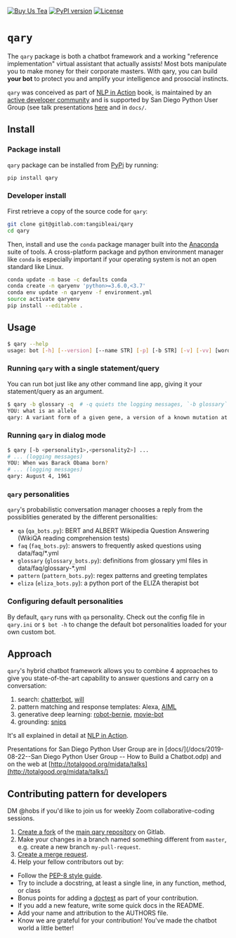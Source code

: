 [![Buy Us Tea](https://github.com/nlpia/nlpia-bot/raw/develop/docs/media/small-leaf-and-name-screenshot-31x80.png)](https://buymeacoffee.com/hobs)
[![PyPI version](https://img.shields.io/pypi/pyversions/qary.svg)](https://pypi.org/project/qary/)
[![License](https://img.shields.io/pypi/l/qary.svg)](https://pypi.python.org/pypi/qary/)


# `qary`

The `qary` package is both a chatbot framework and a working "reference implementation" virtual assistant that actually assists! Most bots manipulate you to make money for their corporate masters. With qary, you can build **your bot** to protect you and amplify your intelligence and prosocial instincts.

`qary` was conceived as part of [NLP in Action](https://www.manning.com/books/natural-language-processing-in-action) book, is maintained by an [active developer community](/docs/wiki/contributors.md) and is supported by San Diego Python User Group (see talk presentations [here](http://totalgood.org/midata/talks/) and in `docs/`.


## Install

### Package install
`qary` package can be installed from [PyPi](https://pypi.org/project/qary/) by running:

```bash
pip install qary
```

### Developer install

First retrieve a copy of the source code for `qary`:

```bash
git clone git@gitlab.com:tangibleai/qary
cd qary
```

Then, install and use the `conda` package manager built into the [Anaconda](https://www.anaconda.com/products/individual#Downloads) suite of tools.
A cross-platform package and python environment manager like `conda` is especially important if your operating system is not an open standard like Linux.

```bash
conda update -n base -c defaults conda
conda create -n qaryenv 'python>=3.6.0,<3.7'
conda env update -n qaryenv -f environment.yml
source activate qaryenv
pip install --editable .
```

## Usage

```bash
$ qary --help
usage: bot [-h] [--version] [--name STR] [-p] [-b STR] [-v] [-vv] [words [words ...]]
```
### Running `qary` with a single statement/query

You can run bot just like any other command line app, giving it your statement/query as an argument.

```bash
$ qary -b glossary -q  # -q quiets the logging messages, `-b glossary` loads the glossary bot
YOU: what is an allele
qary: A variant form of a given gene, a version of a known mutation at the same place as the original unmodified gene within a chromosome.
```

### Running `qary` in dialog mode

```bash
$ qary [-b <personality1>,<personality2>] ...
# ... (logging messages)
YOU: When was Barack Obama born?
# ... (logging messages)
qary: August 4, 1961
```

### `qary` personalities

`qary`'s probabilistic conversation manager chooses a reply from the possiblities generated by the different personalities:

- `qa` (`qa_bots.py`): BERT and ALBERT Wikipedia Question Answering (WikiQA reading comprehension tests)
- `faq` (`faq_bots.py`): answers to frequently asked questions using data/faq/*.yml
- `glossary` (`glossary_bots.py`): definitions from glossary yml files in data/faq/glossary-*.yml
- `pattern` (`pattern_bots.py`): regex patterns and greeting templates
- `eliza` (`eliza_bots.py`): a python port of the ELIZA therapist bot

### Configuring default personalities

By default, `qary` runs with `qa` personality. Check out the config file in `qary.ini` or `$ bot -h` to change the default bot personalities loaded for your own custom bot.

## Approach

`qary`'s hybrid chatbot framework allows you to combine 4 approaches to give you state-of-the-art capability to answer questions and carry on a conversation:

1. search: [chatterbot](https://github.com/gunthercox/ChatterBot), [will](https://github.com/skoczen/will)
2. pattern matching and response templates: Alexa, [AIML](https://github.com/keiffster/program-y)
3. generative deep learning: [robot-bernie](https://github.com/nlpia/robot-bernie), [movie-bot](https://github.com/totalgood/nlpia/blob/master/src/nlpia/book/examples/ch10_movie_dialog_chatbot.py)
4. grounding: [snips](https://github.com/snipsco/snips-nlu)

It's all explained in detail at [NLP in Action](https://www.manning.com/books/natural-language-processing-in-action).

Presentations for San Diego Python User Group are in [docs/](/docs/2019-08-22--San Diego Python User Group -- How to Build a Chatbot.odp) and on the web at [http://totalgood.org/midata/talks](http://totalgood.org/midata/talks/)

## Contributing pattern for developers

DM @hobs if you'd like to join us for weekly Zoom collaborative-coding sessions.

1. [Create a fork](https://docs.gitlab.com/ee/user/project/repository/forking_workflow.html#creating-a-fork) of the [main qary repository](https://gitlab.com/tangibleai/qary) on Gitlab.
2. Make your changes in a branch named something different from `master`, e.g. create
   a new branch `my-pull-request`.
3. [Create a merge request](https://docs.gitlab.com/ee/user/project/merge_requests/creating_merge_requests.html).
4. Help your fellow contributors out by:
  - Follow the [PEP-8 style guide](https://www.python.org/dev/peps/pep-0008/).
  - Try to include a docstring, at least a single line, in any function, method, or class
  - Bonus points for adding a [doctest](https://docs.python.org/3/library/doctest.html) as part of your contribution.
  - If you add a new feature, write some quick docs in the README.
  - Add your name and attribution to the AUTHORS file.
  - Know we are grateful for your contribution! You've made the chatbot world a little better!

